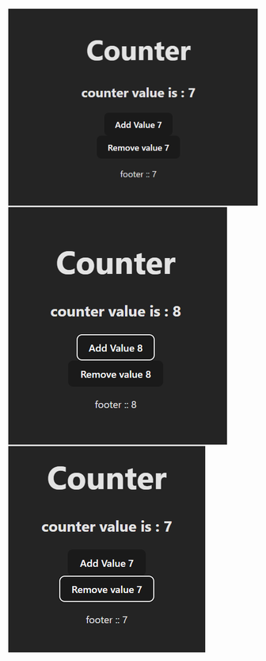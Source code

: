 ![screenshot](./public/img/1.png)
![screenshot](./public/img/2.png)
![screenshot](./public/img/3.png)